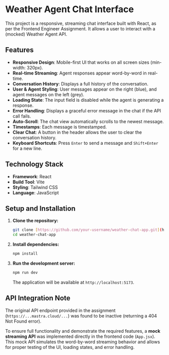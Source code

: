# Weather Agent Chat Interface

This project is a responsive, streaming chat interface built with React, as per the Frontend Engineer Assignment. It allows a user to interact with a (mocked) Weather Agent API.

## Features

-   **Responsive Design**: Mobile-first UI that works on all screen sizes (min-width: 320px).
-   **Real-time Streaming**: Agent responses appear word-by-word in real-time.
-   **Conversation History**: Displays a full history of the conversation.
-   **User & Agent Styling**: User messages appear on the right (blue), and agent messages on the left (grey).
-   **Loading State**: The input field is disabled while the agent is generating a response.
-   **Error Handling**: Displays a graceful error message in the chat if the API call fails.
-   **Auto-Scroll**: The chat view automatically scrolls to the newest message.
-   **Timestamps**: Each message is timestamped.
-   **Clear Chat**: A button in the header allows the user to clear the conversation history.
-   **Keyboard Shortcuts**: Press `Enter` to send a message and `Shift+Enter` for a new line.

## Technology Stack

-   **Framework**: React
-   **Build Tool**: Vite
-   **Styling**: Tailwind CSS
-   **Language**: JavaScript

## Setup and Installation

1.  **Clone the repository:**
    ```bash
    git clone [https://github.com/your-username/weather-chat-app.git](https://github.com/your-username/weather-chat-app.git)
    cd weather-chat-app
    ```

2.  **Install dependencies:**
    ```bash
    npm install
    ```

3.  **Run the development server:**
    ```bash
    npm run dev
    ```
    The application will be available at `http://localhost:5173`.

## API Integration Note

The original API endpoint provided in the assignment (`https://...mastra.cloud/...`) was found to be inactive (returning a 404 Not Found error).

To ensure full functionality and demonstrate the required features, a **mock streaming API** was implemented directly in the frontend code (`App.jsx`). This mock API simulates the word-by-word streaming behavior and allows for proper testing of the UI, loading states, and error handling.